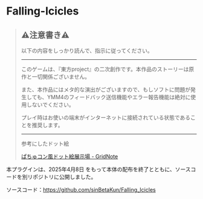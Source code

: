# Falling-Icicles

> ## ⚠注意書き⚠
> 以下の内容をしっかり読んで、指示に従ってください。
> 
> ---
> このゲームは、『東方project』の二次創作です。本作品のストーリーは原作と一切関係ございません。
> 
> また、本作品にはメタ的な演出がございますので、もしソフトに問題が発生しても、YMM4のフィードバック送信機能やエラー報告機能は絶対に使用しないでください。
> 
> プレイ時はお使いの端末がインターネットに接続されている状態であることを推奨します。
> 
> ---
> 参考にしたドット絵
> 
> [ぱちゅコン風ドット絵展示場 - GridNote](https://gridnote.blog.fc2.com/blog-entry-2.html)

本プラグインは、2025年4月8日 をもって本体の配布を終了とともに、ソースコードを別リポジトリに公開しました。

ソースコード：https://github.com/sinBetaKun/Falling_Icicles
